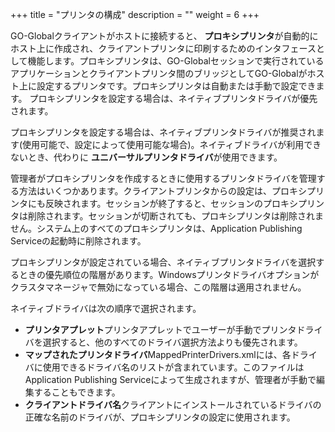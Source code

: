 +++
title = "プリンタの構成"
description = ""
weight = 6
+++

GO-Globalクライアントがホストに接続すると、 **プロキシプリンタ**が自動的にホスト上に作成され、クライアントプリンタに印刷するためのインタフェースとして機能します。プロキシプリンタは、GO-Globalセッションで実行されているアプリケーションとクライアントプリンタ間のブリッジとしてGO-Globalがホスト上に設定するプリンタです。プロキシプリンタは自動または手動で設定できます。 プロキシプリンタを設定する場合は、ネイティブプリンタドライバが優先されます。

プロキシプリンタを設定する場合は、ネイティブプリンタドライバが推奨されます(使用可能で、設定によって使用可能な場合)。ネイティブドライバが利用できないとき、代わりに **ユニバーサルプリンタドライバ**が使用できます。

管理者がプロキシプリンタを作成するときに使用するプリンタドライバを管理する方法はいくつかあります。クライアントプリンタからの設定は、プロキシプリンタにも反映されます。セッションが終了すると、セッションのプロキシプリンタは削除されます。セッションが切断されても、プロキシプリンタは削除されません。システム上のすべてのプロキシプリンタは、Application Publishing Serviceの起動時に削除されます。

プロキシプリンタが設定されている場合、ネイティブプリンタドライバを選択するときの優先順位の階層があります。Windowsプリンタドライバオプションがクラスタマネージャで無効になっている場合、この階層は適用されません。

ネイティブドライバは次の順序で選択されます。

* **プリンタアプレット**プリンタアプレットでユーザーが手動でプリンタドライバを選択すると、他のすべてのドライバ選択方法よりも優先されます。
* **マップされたプリンタドライバ**MappedPrinterDrivers.xmlには、各ドライバに使用できるドライバ名のリストが含まれています。このファイルはApplication Publishing Serviceによって生成されますが、管理者が手動で編集することもできます。
* **クライアントドライバ名**クライアントにインストールされているドライバの正確な名前のドライバが、プロキシプリンタの設定に使用されます。